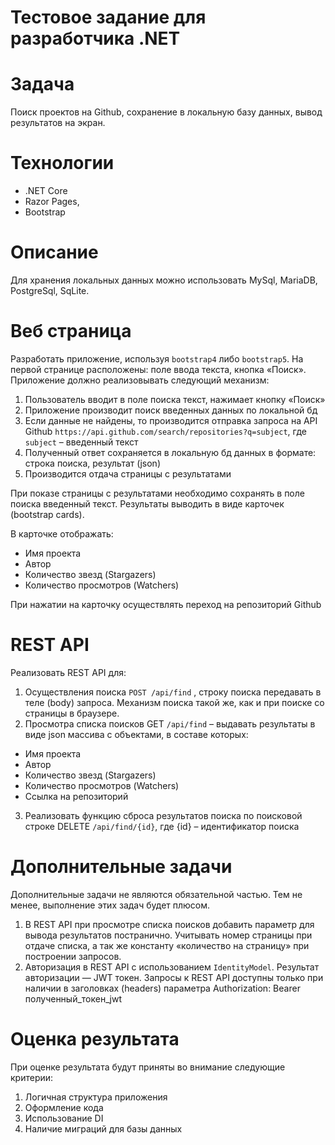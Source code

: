 # Тестовое задание для разработчика .NET


# Задача
Поиск проектов на Github, сохранение в локальную базу данных, вывод результатов на экран.

# Технологии
- .NET Core
- Razor Pages,
- Bootstrap

# Описание
Для хранения локальных данных можно использовать MySql, MariaDB, PostgreSql, SqLite.

# Веб страница
Разработать приложение, используя ```bootstrap4``` либо ```bootstrap5```. На первой странице расположены: поле ввода текста, кнопка «Поиск».
Приложение должно реализовывать следующий механизм:

1.	Пользователь вводит в поле поиска текст, нажимает кнопку «Поиск»
2.	Приложение производит поиск введенных данных по локальной бд
3.	Если данные не найдены, то производится отправка запроса на API Github  ```https://api.github.com/search/repositories?q=subject```, где ```subject``` – введенный текст
4.	Полученный ответ сохраняется в локальную бд данных в формате: строка поиска, результат (json)
5.	Производится отдача страницы с результатами

При показе страницы с результатами необходимо сохранять в поле поиска введенный текст.
Результаты выводить в виде карточек (bootstrap cards).

В карточке отображать:

- Имя проекта
- Автор
- Количество звезд (Stargazers)
- Количество просмотров (Watchers)

При нажатии на карточку осуществлять переход на репозиторий Github

# REST API
Реализовать REST API для:
1.	Осуществления поиска ```POST /api/find``` , строку поиска передавать в теле (body) запроса. Механизм поиска такой же, как и при поиске со страницы в браузере.
2.	Просмотра списка поисков GET ```/api/find``` – выдавать результаты в виде json массива с объектами, в составе которых:

- Имя проекта 
- Автор
- Количество звезд (Stargazers)
- Количество просмотров (Watchers)
- Ссылка на репозиторий

3.	Реализовать функцию сброса результатов поиска по поисковой строке DELETE ```/api/find/{id}```, где {id} – идентификатор поиска

# Дополнительные задачи
Дополнительные задачи не являются обязательной частью. Тем не менее, выполнение этих задач будет плюсом.
1.	В REST API при просмотре списка поисков добавить параметр для вывода результатов постранично. Учитывать номер страницы при отдаче списка, а так же константу «количество на страницу» при построении запросов.
2.	Авторизация в REST API c использованием  ```IdentityModel```. Результат авторизации — JWT токен. Запросы к REST API доступны только при наличии в заголовках (headers) параметра Authorization: Bearer полученный_токен_jwt

# Оценка результата
При оценке результата будут приняты во внимание следующие критерии:
1.	Логичная структура приложения
2.	Оформление кода
3.	Использование DI
4.	Наличие миграций для базы данных





